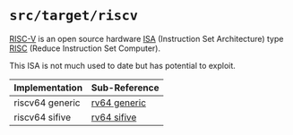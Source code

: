 `src/target/riscv`
=================

[RISC-V](https://riscv.org) is an open source hardware [ISA](https://en.wikipedia.org/wiki/Instruction_set_architecture) (Instruction Set Architecture) type [RISC](https://en.wikipedia.org/wiki/Reduced_instruction_set_computer) (Reduce Instruction Set Computer).

This ISA is not much used to date but has potential to exploit.

| Implementation    | Sub-Reference                              |
|-------------------|--------------------------------------------|
| riscv64 generic   | [rv64 generic](generic)                    |
| riscv64 sifive    | [rv64 sifive](sifive)                      |